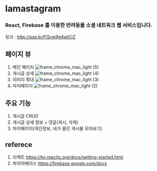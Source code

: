 # lamastagram

### React, Firebase 를 이용한 반려동물 소셜 네트워크 웹 서비스입니다.

링크 : http://asq.kr/FQvw9g4wlCjZ

## 페이지 뷰

1. 메인 페이지
   ![frame_chrome_mac_light (5)](https://user-images.githubusercontent.com/55645972/96330160-075f0400-108e-11eb-9801-0c1a0f69b706.png)
2. 게시글 상세
   ![frame_chrome_mac_light (4)](https://user-images.githubusercontent.com/55645972/96330162-09c15e00-108e-11eb-9f70-3002838ee0e9.png)
3. 이미지 확대
   ![frame_chrome_mac_light (3)](https://user-images.githubusercontent.com/55645972/96330163-0cbc4e80-108e-11eb-9d22-2d6783a1b73e.png)
4. 마이페이지
   ![frame_chrome_mac_light (2)](https://user-images.githubusercontent.com/55645972/96330164-0d54e500-108e-11eb-948a-292eb13df922.png)

## 주요 기능

1. 게시글 CRUD
2. 게시글 상세 정보 + 댓글(게시, 삭제)
3. 마이페이지(개인정보, 내가 올린 게시물 모아보기)

## referece

1. 리액트 https://ko.reactjs.org/docs/getting-started.html
2. 파이어베이스 https://firebase.google.com/docs

